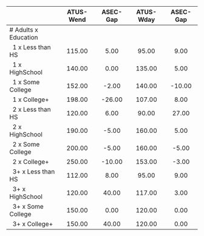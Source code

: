 
|                      |    ATUS-Wend |     ASEC-Gap |    ATUS-Wday |     ASEC-Gap |
| -------------------- | :----------: | :----------: | :----------: | :----------: |
| # Adults x Education |              |              |              |              |
| &nbsp;&nbsp;1 x Less than HS |       115.00 |         5.00 |        95.00 |         9.00 |
| &nbsp;&nbsp;1 x HighSchool |       140.00 |         0.00 |       135.00 |         5.00 |
| &nbsp;&nbsp;1 x Some College |       152.00 |        -2.00 |       140.00 |       -10.00 |
| &nbsp;&nbsp;1 x College+ |       198.00 |       -26.00 |       107.00 |         8.00 |
| &nbsp;&nbsp;2 x Less than HS |       120.00 |         6.00 |        90.00 |        27.00 |
| &nbsp;&nbsp;2 x HighSchool |       190.00 |        -5.00 |       160.00 |         5.00 |
| &nbsp;&nbsp;2 x Some College |       200.00 |        -5.00 |       160.00 |        -5.00 |
| &nbsp;&nbsp;2 x College+ |       250.00 |       -10.00 |       153.00 |        -3.00 |
| &nbsp;&nbsp;3+ x Less than HS |       112.00 |         8.00 |        95.00 |         9.00 |
| &nbsp;&nbsp;3+ x HighSchool |       120.00 |        40.00 |       117.00 |         3.00 |
| &nbsp;&nbsp;3+ x Some College |       150.00 |         0.00 |       120.00 |         0.00 |
| &nbsp;&nbsp;3+ x College+ |       150.00 |        40.00 |       120.00 |         0.00 |

